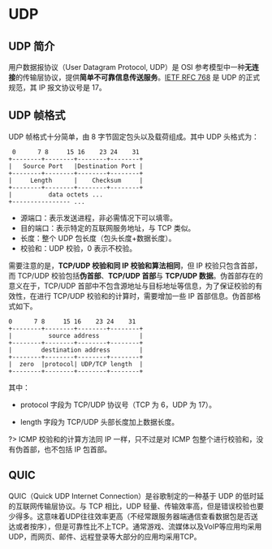 # UDP

## UDP 简介

用户数据报协议（User Datagram Protocol, UDP）是 OSI 参考模型中一种**无连接**的传输层协议，提供**简单不可靠信息传送服务**。[IETF RFC 768](https://www.rfc-editor.org/rfc/rfc768) 是 UDP 的正式规范，其 IP 报文协议号是 17。

## UDP 帧格式

UDP 帧格式十分简单，由 8 字节固定包头以及载荷组成。其中 UDP 头格式为：

```
 0      7 8     15 16    23 24    31
+--------+--------+--------+--------+
|   Source Port   |Destination Port |
+--------+--------+--------+--------+
|     Length      |    Checksum     |
+--------+--------+--------+--------+
|          data octets ...
+---------------- ...
```

- 源端口：表示发送进程，非必需情况下可以填零。
- 目的端口：表示特定的互联网服务地址，与 TCP 类似。
- 长度：整个 UDP 包长度（包头长度+数据长度）。
- 校验和：UDP 校验，0 表示不校验。

需要注意的是，**TCP/UDP 校验和同 IP 校验和算法相同**，但 IP 校验只包含首部，而 TCP/UDP 校验包括**伪首部**、**TCP/UDP 首部**与 **TCP/UDP 数据**。伪首部存在的意义在于，TCP/UDP 首部中不包含源地址与目标地址等信息，为了保证校验的有效性，在进行 TCP/UDP 校验和的计算时，需要增加一些 IP 首部信息。伪首部格式如下。

```
0      7 8     15 16    23 24    31
+--------+--------+--------+--------+
|          source address           |
+--------+--------+--------+--------+
|        destination address        |
+--------+--------+--------+--------+
|  zero  |protocol| UDP/TCP length  |
+--------+--------+--------+--------+
```

其中：

- protocol 字段为 TCP/UDP 协议号（TCP 为 6，UDP 为 17）。

- length 字段为 TCP/UDP 头部长度加上数据长度。

?> ICMP 校验和的计算方法同 IP 一样，只不过是对 ICMP 包整个进行校验和，没有伪首部，也不包括 IP 包首部。

## QUIC 

QUIC（Quick UDP Internet Connection）是谷歌制定的一种基于 UDP 的低时延的互联网传输层协议。与 TCP 相比，UDP 轻量、传输效率高，但是错误校验也要少得多。这意味着UDP往往效率更高（不经常跟服务器端通信查看数据包是否送达或者按序），但是可靠性比不上TCP。通常游戏、流媒体以及VoIP等应用均采用UDP，而网页、邮件、远程登录等大部分的应用均采用TCP。
